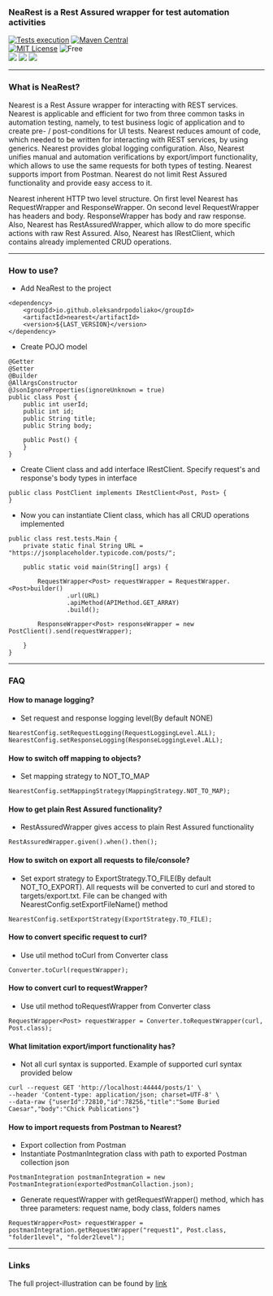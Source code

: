 ### NeaRest is a Rest Assured wrapper for test automation activities
[![Tests execution](https://github.com/OleksandrPodoliako/nearest/actions/workflows/testsRun.yml/badge.svg)](https://github.com/OleksandrPodoliako/nearest/actions/workflows/testsRun.yml)
[![Maven Central](https://img.shields.io/maven-central/v/io.github.oleksandrpodoliako/nearest.svg)](https://search.maven.org/artifact/io.github.oleksandrpodoliako/nearest)\
[![MIT License](http://img.shields.io/badge/license-MIT-green.svg)](https://github.com/OleksandrPodoliako/nearest/blob/main/LICENSE)
![Free](https://img.shields.io/badge/free-open--source-green.svg) \
![](https://img.shields.io/badge/Java-11-blue)
![](https://img.shields.io/badge/Rest--Assured-5.2.0-blue)
![](https://img.shields.io/badge/Jackson-2.14.0-blue)

***

### What is NeaRest?
Nearest is a Rest Assure wrapper for interacting with REST services. Nearest is applicable and efficient for two from three common tasks in automation testing, namely, to test business logic of application and to create pre- / post-conditions for UI tests. Nearest reduces amount of code, which needed to be written for interacting with REST services, by using generics. Nearest provides global logging configuration. Also, Nearest unifies manual and automation verifications by export/import functionality, which allows to use the same requests for both types of testing. Nearest supports import from Postman. Nearest do not limit Rest Assured functionality and provide easy access to it.

Nearest inherent HTTP two level structure. On first level Nearest has RequestWrapper and ResponseWrapper. On second level RequestWrapper has headers and body. ResponseWrapper has body and raw response. Also, Nearest has RestAssuredWrapper, which allow to do more specific actions with raw Rest Assured. Also, Nearest has IRestClient, which contains already implemented CRUD operations.
***

### How to use?
* Add NeaRest to the project
```
<dependency>
    <groupId>io.github.oleksandrpodoliako</groupId>
    <artifactId>nearest</artifactId>
    <version>${LAST_VERSION}</version>
</dependency>
```
* Create POJO model

```
@Getter
@Setter
@Builder
@AllArgsConstructor
@JsonIgnoreProperties(ignoreUnknown = true)
public class Post {
    public int userId;
    public int id;
    public String title;
    public String body;

    public Post() {
    }
}
```

* Create Client class and add interface IRestClient. Specify request's and response's body types in interface

```
public class PostClient implements IRestClient<Post, Post> {
}
```

* Now you can instantiate Client class, which has all CRUD operations implemented

```
public class rest.tests.Main {
    private static final String URL = "https://jsonplaceholder.typicode.com/posts/";

    public static void main(String[] args) {

        RequestWrapper<Post> requestWrapper = RequestWrapper.<Post>builder()
                .url(URL)
                .apiMethod(APIMethod.GET_ARRAY)
                .build();

        ResponseWrapper<Post> responseWrapper = new PostClient().send(requestWrapper);
        
    }
}
```

***

### FAQ

#### How to manage logging?

* Set request and response logging level(By default NONE)

```
NearestConfig.setRequestLogging(RequestLoggingLevel.ALL);
NearestConfig.setResponseLogging(ResponseLoggingLevel.ALL);
```

#### How to switch off mapping to objects?

* Set mapping strategy to NOT_TO_MAP

```
NearestConfig.setMappingStrategy(MappingStrategy.NOT_TO_MAP);
```

#### How to get plain Rest Assured functionality?

* RestAssuredWrapper gives access to plain Rest Assured functionality

```
RestAssuredWrapper.given().when().then();
```

#### How to switch on export all requests to file/console?

* Set export strategy to ExportStrategy.TO_FILE(By default NOT_TO_EXPORT). All requests will be converted to curl and stored to targets/export.txt. File can be changed with NearestConfig.setExportFileName() method

```
NearestConfig.setExportStrategy(ExportStrategy.TO_FILE);
```

#### How to convert specific request to curl?

* Use util method toCurl from Converter class

```
Converter.toCurl(requestWrapper);
```

#### How to convert curl to requestWrapper?

* Use util method toRequestWrapper from Converter class

```
RequestWrapper<Post> requestWrapper = Converter.toRequestWrapper(curl, Post.class);
```

#### What limitation export/import functionality has?

* Not all curl syntax is supported. Example of supported curl syntax provided below

```
curl --request GET 'http://localhost:44444/posts/1' \
--header 'Content-type: application/json; charset=UTF-8' \
--data-raw {"userId":72810,"id":78256,"title":"Some Buried Caesar","body":"Chick Publications"}
```

#### How to import requests from Postman to Nearest?

* Export collection from Postman
* Instantiate PostmanIntegration class with path to exported Postman collection json

```
PostmanIntegration postmanIntegration = new PostmanIntegration(exportedPostmanCollaction.json);
```

* Generate requestWrapper with getRequestWrapper() method, which has three parameters: request name, body class, folders names

```
RequestWrapper<Post> requestWrapper = postmanIntegration.getRequestWrapper("request1", Post.class, "folder1level", "folder2level");
```
***

### Links
The full project-illustration can be found by [link](https://github.com/OleksandrPodoliako/nearest-example)